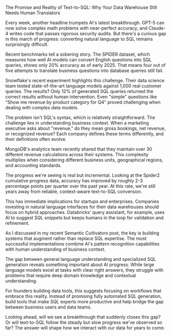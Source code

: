 The Promise and Reality of Text-to-SQL: Why Your Data Warehouse Still Needs Human Translators

Every week, another headline trumpets AI's latest breakthrough. GPT-5 can now solve complex math problems with near-perfect accuracy, and Claude-4 writes code that passes rigorous security audits. But there's a curious gap in this march of progress: converting natural language to SQL remains surprisingly difficult.

Recent benchmarks tell a sobering story. The SPIDER dataset, which measures how well AI models can convert English questions into SQL queries, shows only 20% accuracy as of early 2025. That means four out of five attempts to translate business questions into database queries still fail.

Snowflake's recent experiment highlights this challenge. Their data science team tested state-of-the-art language models against 1,000 real customer queries. The results? Only 12% of generated SQL queries returned the correct results without human intervention. Even "simple" questions like "Show me revenue by product category for Q4" proved challenging when dealing with complex data models.

The problem isn't SQL's syntax, which is relatively straightforward. The challenge lies in understanding business context. When a marketing executive asks about "revenue," do they mean gross bookings, net revenue, or recognized revenue? Each company defines these terms differently, and their definitions often evolve.

MongoDB's analytics team recently shared that they maintain over 30 different revenue calculations across their systems. This complexity multiplies when considering different business units, geographical regions, and accounting standards.

The progress we're seeing is real but incremental. Looking at the Spider2 cumulative progress data, accuracy has improved by roughly 2-3 percentage points per quarter over the past year. At this rate, we're still years away from reliable, context-aware text-to-SQL conversion.

This has immediate implications for startups and enterprises. Companies investing in natural language interfaces for their data warehouses should focus on hybrid approaches. Databricks' query assistant, for example, uses AI to suggest SQL snippets but keeps humans in the loop for validation and refinement.

As I discussed in my recent Semantic Cultivators post, the key is building systems that augment rather than replace SQL expertise. The most successful implementations combine AI's pattern recognition capabilities with human understanding of business context.

The gap between general language understanding and specialized SQL generation reveals something important about AI progress. While large language models excel at tasks with clear right answers, they struggle with problems that require deep domain knowledge and contextual understanding.

For founders building data tools, this suggests focusing on workflows that embrace this reality. Instead of promising fully automated SQL generation, build tools that make SQL experts more productive and help bridge the gap between business users and data teams.

Looking ahead, will we see a breakthrough that suddenly closes this gap? Or will text-to-SQL follow the steady but slow progress we've observed so far? The answer will shape how we interact with our data for years to come.
